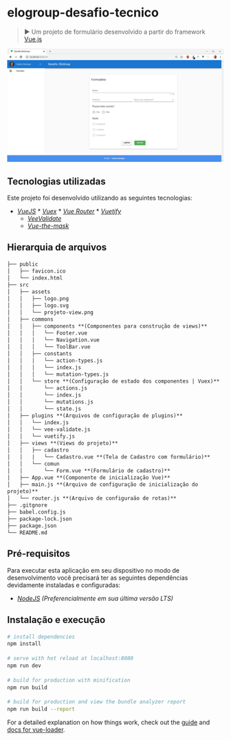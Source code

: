 # elogroup-desafio-tecnico

> :arrow_forward: Um projeto de formulário desenvolvido a partir do framework [Vue.js](https://vuejs.org/)

<p align="center">
  <img src="/src/assets/projeto-view.png">
</p>

## Tecnologias utilizadas

Este projeto foi desenvolvido utilizando as seguintes tecnologias:

- _[VueJS](https://vuejs.org/)_ \* _[Vuex](https://vuex.vuejs.org/guide/)_ \* _[Vue Router](https://router.vuejs.org/)_ \* _[Vuetify](https://vuetifyjs.com/en/)_
  - _[VeeValidate](https://logaretm.github.io/vee-validate/)_
  - _[Vue-the-mask](https://vuejs-tips.github.io/vue-the-mask/)_

## Hierarquia de arquivos

```
├── public
│   ├── favicon.ico
│   └── index.html
├── src
│   ├── assets
│   │   ├── logo.png
│   │   ├── logo.svg
│   │   └── projeto-view.png
│   ├── commons
│   │   ├── components **(Componentes para construção de views)**
│   │   │   └── Footer.vue
│   │   │   └── Navigation.vue
│   │   │   └── ToolBar.vue
│   │   ├── constants
│   │   │   └── action-types.js
│   │   │   └── index.js
│   │   │   └── mutation-types.js
│   │   └── store **(Configuração de estado dos componentes | Vuex)**
│   │       └── actions.js
│   │       └── index.js
│   │       └── mutations.js
│   │       └── state.js
│   ├── plugins **(Arquivos de configuração de plugins)**
│   │   └── index.js
│   │   └── vee-validate.js
│   │   └── vuetify.js
│   ├── views **(Views do projeto)**
│   │   ├── cadastro
│   │   |   └── Cadastro.vue **(Tela de Cadastro com formulário)**
│   │   └── comun
│   │       └── Form.vue **(Formulário de cadastro)**
│   ├── App.vue **(Componente de inicialização Vue)**
│   ├── main.js **(Arquivo de configuração de inicialização do projeto)**
│   └── router.js **(Arquivo de configuraão de rotas)**
├── .gitgnore
├── babel.config.js
├── package-lock.json
├── package.json
└── README.md
```

## Pré-requisitos

Para executar esta aplicação em seu dispositivo no modo de desenvolvimento você precisará ter as seguintes dependências devidamente instaladas e configuradas:

- _<a href="https://nodejs.org/en/" target="_blank">NodeJS</a> (Preferencialmente em sua última versão LTS)_

## Instalação e execução

```bash
# install dependencies
npm install

# serve with hot reload at localhost:8080
npm run dev

# build for production with minification
npm run build

# build for production and view the bundle analyzer report
npm run build --report
```

For a detailed explanation on how things work, check out the [guide](http://vuejs-templates.github.io/webpack/) and [docs for vue-loader](http://vuejs.github.io/vue-loader).
